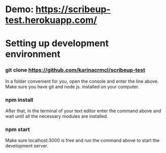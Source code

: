# Demo: https://scribeup-test.herokuapp.com/

# Setting up development environment

### git clone https://github.com/karinacrmcl/scribeup-test
In a folder convenient for you, open the console and enter the line above. Make sure you have git and node js. installed on your computer.

### npm install 
After that, in the terminal of your text editor enter the command above and wait until all the necessary modules are installed.

### npm start 
Make sure localhost:3000 is free and run the command above to start the development server.
